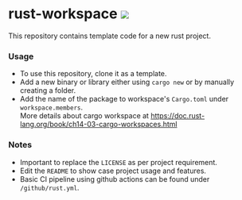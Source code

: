 # rust-workspace ![](https://github.com/nirmangupta/rust-workspace/workflows/Rust/badge.svg)
This repository contains template code for a new rust project.

### Usage
* To use this repository, clone it as a template.  
* Add a new binary or library either using `cargo new` or by manually creating a folder.  
* Add the name of the package to workspace's `Cargo.toml` under `workspace.members`.  
More details about cargo workspace at https://doc.rust-lang.org/book/ch14-03-cargo-workspaces.html

### Notes
* Important to replace the `LICENSE` as per project requirement.
* Edit the `README` to show case project usage and features.
* Basic CI pipeline using github actions can be found under `/github/rust.yml`.